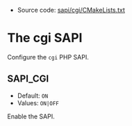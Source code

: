<!-- This is auto-generated file. -->
* Source code: [sapi/cgi/CMakeLists.txt](https://github.com/petk/php-build-system/blob/master/cmake/sapi/cgi/CMakeLists.txt)

# The cgi SAPI

Configure the `cgi` PHP SAPI.

## SAPI_CGI

* Default: `ON`
* Values: `ON|OFF`

Enable the SAPI.
